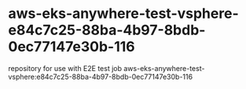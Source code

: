 # aws-eks-anywhere-test-vsphere-e84c7c25-88ba-4b97-8bdb-0ec77147e30b-116
repository for use with E2E test job aws-eks-anywhere-test-vsphere:e84c7c25-88ba-4b97-8bdb-0ec77147e30b-116
